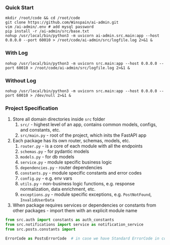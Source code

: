 <h3>Quick Start</h3>

```shell
mkdir /root/code && cd /root/code
git clone https://github.com/Winspain/ai-admin.git
vim /ai-admin/.env # add mysql password
pip install -r /ai-admin/src/base.txt
nohup /usr/local/bin/python3 -m uvicorn ai-admin.src.main:app --host 0.0.0.0 --port 60010 > /root/code/ai-admin/src/logfile.log 2>&1 &
```

<h3>With Log</h3>

```shell
nohup /usr/local/bin/python3 -m uvicorn src.main:app --host 0.0.0.0 --port 60010 > /root/code/ai-admin/src/logfile.log 2>&1 &
```

<h3>Without Log</h3>

```shell
nohup /usr/local/bin/python3 -m uvicorn src.main:app --host 0.0.0.0 --port 60010 > /dev/null 2>&1 &
```

<h3>Project Specification</h3>

1. Store all domain directories inside `src` folder
    1. `src/` - highest level of an app, contains common models, configs, and constants, etc.
    2. `src/main.py` - root of the project, which inits the FastAPI app
2. Each package has its own router, schemas, models, etc.
    1. `router.py` - is a core of each module with all the endpoints
    2. `schemas.py` - for pydantic models
    3. `models.py` - for db models
    4. `service.py` - module specific business logic
    5. `dependencies.py` - router dependencies
    6. `constants.py` - module specific constants and error codes
    7. `config.py` - e.g. env vars
    8. `utils.py` - non-business logic functions, e.g. response normalization, data enrichment, etc.
    9. `exceptions.py` - module specific exceptions, e.g. `PostNotFound`, `InvalidUserData`
3. When package requires services or dependencies or constants from other packages - import them with an explicit module
   name

```python
from src.auth import constants as auth_constants
from src.notifications import service as notification_service
from src.posts.constants import

ErrorCode as PostsErrorCode  # in case we have Standard ErrorCode in constants module of each package
```